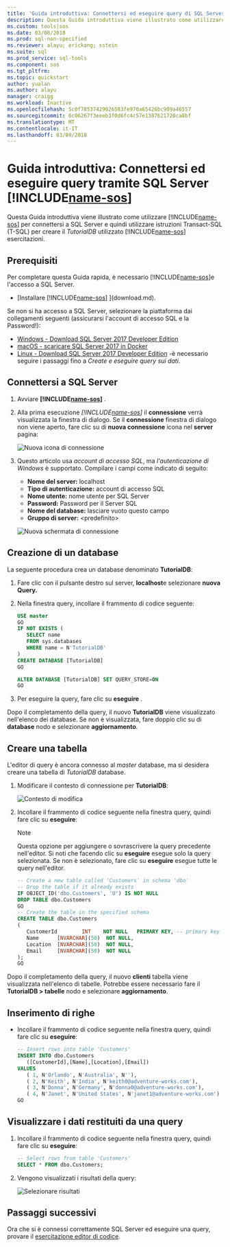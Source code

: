 ```yaml
---
title: 'Guida introduttiva: Connettersi ed eseguire query di SQL Server tramite Studio operazioni SQL (anteprima) | Documenti Microsoft'
description: Questa Guida introduttiva viene illustrato come utilizzare Studio operazioni SQL (anteprima) per connettersi a SQL Server ed eseguire una query
ms.custom: tools|sos
ms.date: 03/08/2018
ms.prod: sql-non-specified
ms.reviewer: alayu; erickang; sstein
ms.suite: sql
ms.prod_service: sql-tools
ms.component: sos
ms.tgt_pltfrm: 
ms.topic: quickstart
author: yualan
ms.author: alayu
manager: craigg
ms.workload: Inactive
ms.openlocfilehash: 5c0f78537429026583fe970a65426bc909a46557
ms.sourcegitcommit: 6c06267f3eeeb3f0d6fc4c57e1387621720ca8bf
ms.translationtype: MT
ms.contentlocale: it-IT
ms.lasthandoff: 03/09/2018
---
```

# <a name="quickstart-connect-and-query-sql-server-using-includename-sosincludesname-sos-shortmd"></a>Guida introduttiva: Connettersi ed eseguire query tramite SQL Server [!INCLUDE[name-sos](../includes/name-sos-short.md)]
Questa Guida introduttiva viene illustrato come utilizzare [!INCLUDE[name-sos](../includes/name-sos-short.md)] per connettersi a SQL Server e quindi utilizzare istruzioni Transact-SQL (T-SQL) per creare il *TutorialDB* utilizzato [!INCLUDE[name-sos](../includes/name-sos-short.md)] esercitazioni.

## <a name="prerequisites"></a>Prerequisiti

Per completare questa Guida rapida, è necessario [!INCLUDE[name-sos](../includes/name-sos-short.md)]e l'accesso a SQL Server.

- [Installare [!INCLUDE[name-sos](../includes/name-sos-short.md)] ](download.md).

Se non si ha accesso a SQL Server, selezionare la piattaforma dai collegamenti seguenti (assicurarsi l'account di accesso SQL e la Password!):
- [Windows - Download SQL Server 2017 Developer Edition](https://www.microsoft.com/en-us/sql-server/sql-server-downloads)
- [macOS - scaricare SQL Server 2017 in Docker](https://docs.microsoft.com/en-us/sql/linux/quickstart-install-connect-docker)
- [Linux - Download SQL Server 2017 Developer Edition](https://docs.microsoft.com/en-us/sql/linux/sql-server-linux-overview#install) -è necessario seguire i passaggi fino a *Create e eseguire query sui dati*.


## <a name="connect-to-a-sql-server"></a>Connettersi a SQL Server

   
1. Avviare  **[!INCLUDE[name-sos](../includes/name-sos-short.md)]** .
1. Alla prima esecuzione  *[!INCLUDE[name-sos](../includes/name-sos-short.md)]*  il **connessione** verrà visualizzata la finestra di dialogo. Se il **connessione** finestra di dialogo non viene aperto, fare clic su di **nuova connessione** icona nel **server** pagina:
   
   ![Nuova icona di connessione](media/quickstart-sql-server/new-connection-icon.png)

1. Questo articolo usa *account di accesso SQL*, ma *l'autenticazione di Windows* è supportato. Compilare i campi come indicato di seguito:
 
    - **Nome del server:** localhost
    - **Tipo di autenticazione:** account di accesso SQL  
    - **Nome utente:** nome utente per SQL Server  
    - **Password:** Password per il Server SQL  
    - **Nome del database:** lasciare vuoto questo campo 
    - **Gruppo di server:** \<predefinito\>  

   ![Nuova schermata di connessione](media/quickstart-sql-server/new-connection-screen.png)



## <a name="create-a-database"></a>Creazione di un database

La seguente procedura crea un database denominato **TutorialDB**:

1. Fare clic con il pulsante destro sul server, **localhost**e selezionare **nuova Query.**
1. Nella finestra query, incollare il frammento di codice seguente: 

   ```sql
   USE master
   GO
   IF NOT EXISTS (
      SELECT name
      FROM sys.databases
      WHERE name = N'TutorialDB'
   )
   CREATE DATABASE [TutorialDB]
   GO

   ALTER DATABASE [TutorialDB] SET QUERY_STORE=ON
   GO
   ```
1. Per eseguire la query, fare clic su **eseguire** .

Dopo il completamento della query, il nuovo **TutorialDB** viene visualizzato nell'elenco dei database. Se non è visualizzata, fare doppio clic su di **database** nodo e selezionare **aggiornamento**.


## <a name="create-a-table"></a>Creare una tabella

L'editor di query è ancora connesso al *master* database, ma si desidera creare una tabella di *TutorialDB* database. 

1. Modificare il contesto di connessione per **TutorialDB**:

   ![Contesto di modifica](media/quickstart-sql-server/change-context.png)



1. Incollare il frammento di codice seguente nella finestra query, quindi fare clic su **eseguire**:

   > [!NOTE]
   > Questa opzione per aggiungere o sovrascrivere la query precedente nell'editor. Si noti che facendo clic su **eseguire** esegue solo la query selezionata. Se non è selezionato, fare clic su **eseguire** esegue tutte le query nell'editor.

   ```sql
   -- Create a new table called 'Customers' in schema 'dbo'
   -- Drop the table if it already exists
   IF OBJECT_ID('dbo.Customers', 'U') IS NOT NULL
   DROP TABLE dbo.Customers
   GO
   -- Create the table in the specified schema
   CREATE TABLE dbo.Customers
   (
      CustomerId        INT    NOT NULL   PRIMARY KEY, -- primary key column
      Name      [NVARCHAR](50)  NOT NULL,
      Location  [NVARCHAR](50)  NOT NULL,
      Email     [NVARCHAR](50)  NOT NULL
   );
   GO
   ```

Dopo il completamento della query, il nuovo **clienti** tabella viene visualizzata nell'elenco di tabelle. Potrebbe essere necessario fare il **TutorialDB > tabelle** nodo e selezionare **aggiornamento**.

## <a name="insert-rows"></a>Inserimento di righe

- Incollare il frammento di codice seguente nella finestra query, quindi fare clic su **eseguire**:

   ```sql
   -- Insert rows into table 'Customers'
   INSERT INTO dbo.Customers
      ([CustomerId],[Name],[Location],[Email])
   VALUES
      ( 1, N'Orlando', N'Australia', N''),
      ( 2, N'Keith', N'India', N'keith0@adventure-works.com'),
      ( 3, N'Donna', N'Germany', N'donna0@adventure-works.com'),
      ( 4, N'Janet', N'United States', N'janet1@adventure-works.com')
   GO
   ```



## <a name="view-the-data-returned-by-a-query"></a>Visualizzare i dati restituiti da una query
1. Incollare il frammento di codice seguente nella finestra query, quindi fare clic su **eseguire**:

   ```sql
   -- Select rows from table 'Customers'
   SELECT * FROM dbo.Customers;
   ```

1. Vengono visualizzati i risultati della query:

   ![Selezionare risultati](media/quickstart-sql-server/select-results.png)


## <a name="next-steps"></a>Passaggi successivi
Ora che si è connessi correttamente SQL Server ed eseguire una query, provare il [esercitazione editor di codice](tutorial-sql-editor.md).


